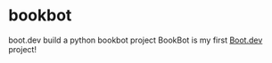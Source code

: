 # bookbot
boot.dev build a python bookbot project
BookBot is my first [Boot.dev](https://www.boot.dev) project!
